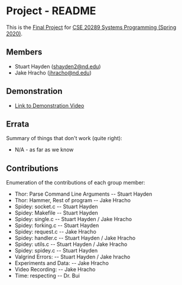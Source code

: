 # Project - README

This is the [Final Project] for [CSE 20289 Systems Programming (Spring 2020)].

## Members

- Stuart Hayden (shayden2@nd.edu)
- Jake Hracho   (jhracho@nd.edu)

## Demonstration

- [Link to Demonstration Video](https://youtube.com/watch?v=NSSPyksJQIM)

## Errata

Summary of things that don't work (quite right):
- N/A - as far as we know

## Contributions

Enumeration of the contributions of each group member:

- Thor:	Parse Command Line Arguments --			Stuart Hayden
- Thor:	Hammer, Rest of program -- 				Jake Hracho
- Spidey: socket.c   	-- 						Stuart Hayden
- Spidey: Makefile   	-- 						Stuart Hayden
- Spidey: single.c   	-- 						Stuart Hayden / Jake Hracho
- Spidey: forking.c  	-- 						Stuart Hayden
- Spidey: request.c  	-- 						Jake Hracho
- Spidey: handler.c  	-- 						Stuart Hayden / Jake Hracho
- Spidey: utils.c    	-- 						Stuart Hayden / Jake Hracho
- Spidey: spidey.c   	-- 						Stuart Hayden
- Valgrind Errors:   	--						Stuart Hayden / Jake hracho
- Experiments and Data: --						Jake Hracho
- Video Recording:		-- 						Jake Hracho
- Time: respecting	    --						Dr. Bui

[Final Project]: https://www3.nd.edu/~pbui/teaching/cse.20289.sp20/project.html
[CSE 20289 Systems Programming (Spring 2020)]: https://www3.nd.edu/~pbui/teaching/cse.20289.sp20/
